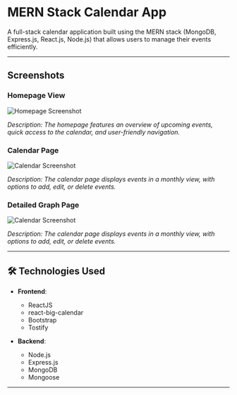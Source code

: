 # MERN Stack Calendar App

A full-stack calendar application built using the MERN stack (MongoDB, Express.js, React.js, Node.js) that allows users to manage their events efficiently.

---

## Screenshots

### Homepage View

![Homepage Screenshot](https://github.com/yonisantiago/calendary-app/raw/main/public/homepage-screenshot.png)

*Description: The homepage features an overview of upcoming events, quick access to the calendar, and user-friendly navigation.*

### Calendar Page

![Calendar Screenshot](https://github.com/yonisantiago/calendary-app/raw/main/public/calendar-screenshot.png)

*Description: The calendar page displays events in a monthly view, with options to add, edit, or delete events.*

### Detailed Graph Page

![Calendar Screenshot](https://github.com/yonisantiago/calendary-app/raw/main/public/calendar-screenshot.png)

*Description: The calendar page displays events in a monthly view, with options to add, edit, or delete events.*

---

## 🛠️ Technologies Used

- **Frontend**:
  - ReactJS
  - react-big-calendar
  - Bootstrap
  - Tostify

- **Backend**:
  - Node.js
  - Express.js
  - MongoDB
  - Mongoose

---
